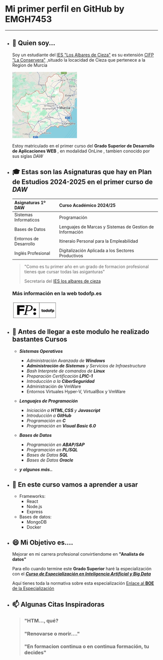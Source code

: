 # Mi primer perfil en GitHub by EMGH7453
---

- ## 👋 Quien soy...

	Soy  un estudiante del [IES "Los Albares de Cieza"](https://www.ieslosalbares.es/  "WEB IES Los Albares de Cieza") es su extensión [CIFP "La Conservera"](https://sites.google.com/view/fplaconservera/ies-los-albares-de-cieza?authuser=0 "Web CIFP La Conservera")
	,situado la locacidad de Cieza que pertenece a la Region de Murcia
	
	[![Region de Murcia](./images/regionmurcia.jpg)](https://www.google.es/maps/place/Regi%C3%B3n+de+Murcia,+Murcia/@38.0400936,-3.996701,8z/data=!3m1!4b1!4m6!3m5!1s0xd631a7cd794aecd:0x14ce33f54754d822!8m2!3d38.1398141!4d-1.366216!16zL20vMGo0eHo?entry=ttu&g_ep=EgoyMDI0MTAxNi4wIKXMDSoASAFQAw%3D%3D "Enlace Google Maps 'Region de Murcia'")

	Estoy matriculado en el primer curso del **Grado Superior de Desarrollo de Aplicaciones WEB** , en modalidad OnLine , tambien conocido por sus siglas *DAW*
- ## 🎓 Estas son las **Asignaturas** que hay en **Plan de Estudios 2024-2025** en el primer curso de *DAW* 

	| Asignaturas 1º DAW | Curso Académico 2024/25|
	|---|---|
	|Sistemas Informaticos|Programación|
	|Bases de Datos|Lenguajes de Marcas y Sistemas de Gestion de Información|
	|Entornos de Desarrollo|Itineraio Personal para la Empleabilidad|
	|Inglés Profesional|Digitalización Aplicada a los Sectores Productivos|
	
	
	> "Como es tu primer año en un grado de formacion profesional tienes que cursar todas las asiganturas"
	>
	> Secretaria del [IES los albares de cieza](https://www.ieslosalbares.es/  "WEB IES Los Albares de Cieza")
	
	
	### Más información en la web todofp.es
	[![más información](./images/todofp.jpg)](https://www.todofp.es/que-estudiar/familias-profesionales/informatica-comunicaciones/des-aplicaciones-web.html "página de DAW en todofp.es")
	
	
	
	
	
- ##  🏃‍ Antes de llegar a este modulo he realizado bastantes **Cursos** 
	
	- ***Sistemas Operativos***
		- *Administración Avanzada de **Windows***
		- ***Administración de Sistemas** y Servicios de Infraestructura*
		- *Bash Interprete de comandos de **Linux***
		- *Preparación Certificación **LPIC-1***
		- *Introducción a la **CiberSeguridad***
		- Administración de VmWare
		- Entornos Virtuales Hyper-V, VirtualBox y VmWare
		
	- ***Lenguajes de Programación***
		- *Iniciación a **HTML**,**CSS** y **Javascript***
		- *Introducción a **GitHub***
		- *Programación en **C***
		- *Programación en **Visual Basic 6.0***
		
	- ***Bases de Datos***
		- *Programación en **ABAP/SAP***
		- *Programación en **PL/SQL***
		- *Bases de Datos **SQL***
		- *Bases de Datos **Oracle***
	- ***y algunos más..***
	
- ## 💞️ En este curso vamos a aprender a usar


	- Frameworks:
       - React
       - Node.js
       - Express
    - Bases de datos:
       - MongoDB
       - Docker


- ## 😄 Mi Objetivo es....

	Mejorar en mi carrera profesional convirtiendome en **"Analista de datos"**
	
	Para ello cuando termine este **Grado Superior** haré la especialización con el [***Curso de Especialización en Inteligencia Artificial y Big Data***](https://todofp.es/que-estudiar/familias-profesionales/informatica-comunicaciones/ce-inteligencia-artificial-bigdata.html "Curso Especialización")
	
	Aquí tienes toda la normativa sobre esta especialización [Enlace al **BOE** de la Especialización](./pdf/BOE-A-2021-7686.pdf)
	
	

- ## 📫 Algunas Citas Inspiradoras 
	
	> ### "HTM..., qué?
	> ### "Renovarse o morir...."
	> ### "En formacion continua o en continua formación, tu decides"
	
	
	
	

<!---
Texto inicial:
---------------
- 👋 Hi, I’m @emgh7453
- 👀 I’m interested in ...
- 🌱 I’m currently learning ...
- 💞️ I’m looking to collaborate on ...
- 📫 How to reach me ...
- 😄 Pronouns: ...
- ⚡ Fun fact: ...
---------------

emgh7453/emgh7453 is a ✨ special ✨ repository because its `README.md` (this file) appears on your GitHub profile.
You can click the Preview link to take a look at your changes..


[más información](https://www.todofp.es/que-estudiar/familias-profesionales/informatica-comunicaciones/des-aplicaciones-web.html "página de DAW en todofp.es")
--->

